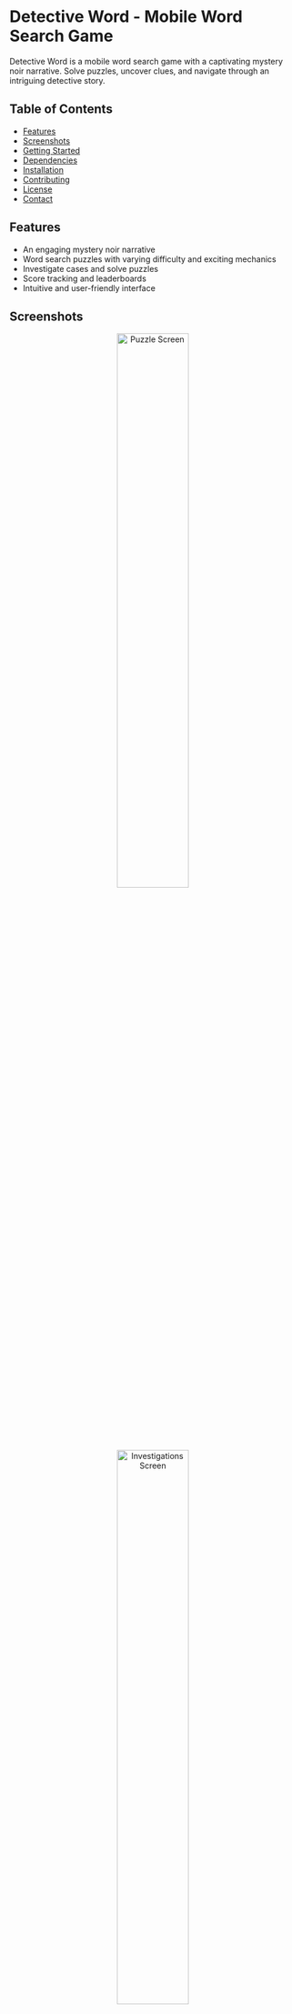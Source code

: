 # Detective Word - Mobile Word Search Game

Detective Word is a mobile word search game with a captivating mystery noir narrative. Solve puzzles, uncover clues, and navigate through an intriguing detective story.

## Table of Contents
- [Features](#features)
- [Screenshots](#screenshots)
- [Getting Started](#getting-started)
- [Dependencies](#dependencies)
- [Installation](#installation)
- [Contributing](#contributing)
- [License](#license)
- [Contact](#contact)

## Features

- An engaging mystery noir narrative
- Word search puzzles with varying difficulty and exciting mechanics
- Investigate cases and solve puzzles
- Score tracking and leaderboards
- Intuitive and user-friendly interface

## Screenshots

<p align="center">
  <img src="https://firebasestorage.googleapis.com/v0/b/detective-word.appspot.com/o/public_assets%2Fscreenshots%2Fpuzzle_play.gif?alt=media&token=b049d752-24cd-446c-9e4f-77e781d788ed" alt="Puzzle Screen" width="50%">
</p>
<p align="center">
  <img src="https://firebasestorage.googleapis.com/v0/b/detective-word.appspot.com/o/public_assets%2Fscreenshots%2Finv_screen.png?alt=media&token=1b7edbce-1c25-48a0-b751-e41385e77a74" alt="Investigations Screen" width="50%">
</p>
<p align="center">
  <img src="https://firebasestorage.googleapis.com/v0/b/detective-word.appspot.com/o/public_assets%2Fscreenshots%2Fstory_screen.png?alt=media&token=50660c69-f91d-4afe-9d51-059b95dc1a59" alt="Story Screen" width="50%">
</p>

## Getting Started

Follow the instructions below to get a local copy of the project for development and testing purposes.

### Dependencies

- [React Native](https://reactnative.dev/)
- [Expo](https://expo.dev/)

## Installation

To run the app locally, follow these steps:

1. Clone the repository to your local machine: https://github.com/axcruz/detective-word.git

2. Change to the project directory: 
```
cd detective-word
```

3. Install dependencies using npm or yarn:
```
npm install
```
&nbsp;&nbsp;&nbsp;&nbsp; or
```
yarn install
```

4. A default configuration to a usable Firebase project has already been setup and can be used if preferred. Otherwise, your own connection to a Firebase project can be used. To set up Firebase:
- Create a Firebase project on the [Firebase Console](https://console.firebase.google.com/).
- Configure Firebase in your project by adding your Firebase configuration to the `firebase/config.js` file.

5. Start the development server:
```
npm start
```
&nbsp;&nbsp;&nbsp;&nbsp; or
```
expo start --go
```

6. You should see a QR code and a list of command options.

7. You can select one of the options to run the project in a simulator/emulator. 

8. Alternatively, download the [Expo Go client app](https://expo.dev/client) to your preferred device. Open the Expo Go app on your mobile device and scan the QR code to view the app in your device.


## Contributing

Contributions are welcome! If you want to contribute to Detective Word, follow these steps:

1. Fork the repository.
2. Create a new branch: `git checkout -b feature/new-feature`.
3. Make your changes and commit them: `git commit -m 'Add new feature'`.
4. Push to the branch: `git push origin feature/new-feature`.
5. Open a pull request.

## License

This project is licensed under the [MIT License](LICENSE).

## Contact

If you have any questions or suggestions, please feel free to contact me at [axedcruz@gmail.com](mailto:axedcruz@gmail.com).

